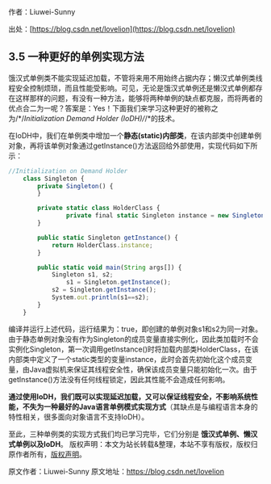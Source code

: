 

  
作者：Liuwei-Sunny

出处：[https://blog.csdn.net/lovelion](https://blog.csdn.net/lovelion)

## 3.5 一种更好的单例实现方法

饿汉式单例类不能实现延迟加载，不管将来用不用始终占据内存；懒汉式单例类线程安全控制烦琐，而且性能受影响。可见，无论是饿汉式单例还是懒汉式单例都存在这样那样的问题，有没有一种方法，能够将两种单例的缺点都克服，而将两者的优点合二为一呢？答案是：Yes！下面我们来学习这种更好的被称之为/*/*Initialization Demand Holder (IoDH)/*/*的技术。

在IoDH中，我们在单例类中增加一个**静态(static)内部类**，在该内部类中创建单例对象，再将该单例对象通过getInstance()方法返回给外部使用，实现代码如下所示：

```js 
//Initialization on Demand Holder
    class Singleton {
        private Singleton() {
        }

        private static class HolderClass {
                private final static Singleton instance = new Singleton();
        }

        public static Singleton getInstance() {
            return HolderClass.instance;
        }

        public static void main(String args[]) {
            Singleton s1, s2;
                s1 = Singleton.getInstance();
            s2 = Singleton.getInstance();
            System.out.println(s1==s2);
        }
    }
```

编译并运行上述代码，运行结果为：true，即创建的单例对象s1和s2为同一对象。由于静态单例对象没有作为Singleton的成员变量直接实例化，因此类加载时不会实例化Singleton，第一次调用getInstance()时将加载内部类HolderClass，在该内部类中定义了一个static类型的变量instance，此时会首先初始化这个成员变量，由Java虚拟机来保证其线程安全性，确保该成员变量只能初始化一次。由于getInstance()方法没有任何线程锁定，因此其性能不会造成任何影响。

**通过使用IoDH，我们既可以实现延迟加载，又可以保证线程安全，不影响系统性能，不失为一种最好的Java语言单例模式实现方式**（其缺点是与编程语言本身的特性相关，很多面向对象语言不支持IoDH）。

至此，三种单例类的实现方式我们均已学习完毕，它们分别是 **饿汉式单例、懒汉式单例以及IoDH**。
版权声明：本文为站长转载&整理，本站不享有版权，版权归原作者所有，[版权声明](https://gitee.com/hezhiyuan007/java-notes/raw/master/disclaimer.md)。




原文作者：Liuwei-Sunny 原文地址：https://blog.csdn.net/lovelion